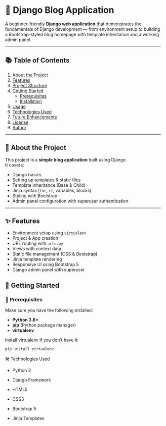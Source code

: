 # 📝 Django Blog Application

A beginner-friendly **Django web application** that demonstrates the fundamentals of Django development — from environment setup to building a Bootstrap-styled blog homepage with template inheritance and a working admin panel.

---

## 📚 Table of Contents
1. [About the Project](#about-the-project)
2. [Features](#features)
3. [Project Structure](#project-structure)
4. [Getting Started](#getting-started)
   - [Prerequisites](#prerequisites)
   - [Installation](#installation)
5. [Usage](#usage)
6. [Technologies Used](#technologies-used)
7. [Future Enhancements](#future-enhancements)
8. [License](#license)
9. [Author](#author)

---

## 📖 About the Project
This project is a **simple blog application** built using Django.  
It covers:
- Django basics
- Setting up templates & static files
- Template inheritance (Base & Child)
- Jinja syntax (`for`, `if`, variables, blocks)
- Styling with Bootstrap
- Admin panel configuration with superuser authentication

---

## ✨ Features
- Environment setup using `virtualenv`
- Project & App creation
- URL routing with `urls.py`
- Views with context data
- Static file management (CSS & Bootstrap)
- Jinja template rendering
- Responsive UI using Bootstrap 5
- Django admin panel with superuser


## 🚀 Getting Started

### 🔹 Prerequisites
Make sure you have the following installed:
- **Python 3.8+**
- **pip** (Python package manager)
- **virtualenv**

Install virtualenv if you don’t have it:
```bash
pip install virtualenv
```

🛠 Technologies Used

- Python 3

- Django Framework

- HTML5

- CSS3

- Bootstrap 5

- Jinja Templates


